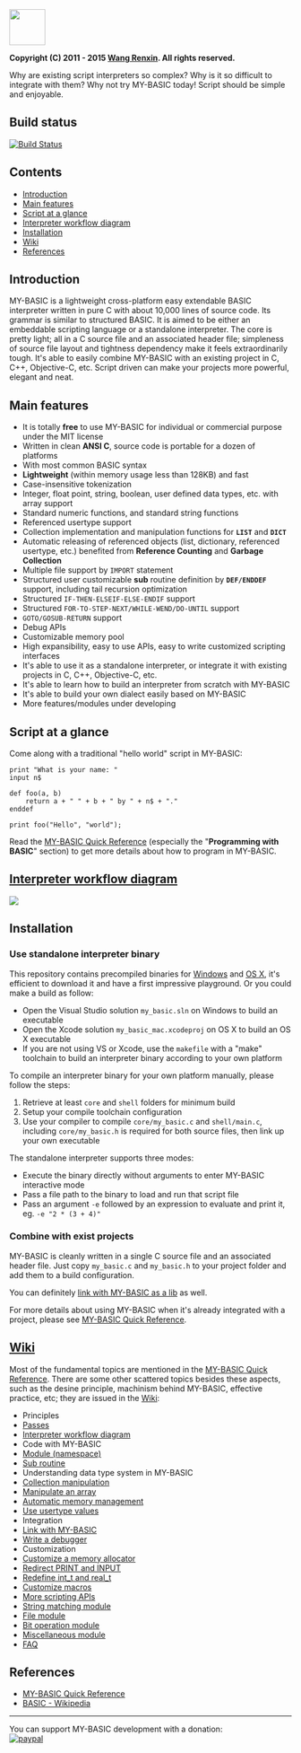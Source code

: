 <img src="resource/icon.ico" width="64">

**Copyright (C) 2011 - 2015 [Wang Renxin](https://cn.linkedin.com/pub/wang-renxin/43/494/20). All rights reserved.**

Why are existing script interpreters so complex? Why is it so difficult to integrate with them? Why not try MY-BASIC today! Script should be simple and enjoyable.

## Build status

[![Build Status](https://travis-ci.org/paladin-t/my_basic.svg?branch=master)](https://travis-ci.org/paladin-t/my_basic)

## Contents

* [Introduction](#introduction)
* [Main features](#main-features)
* [Script at a glance](#script-at-a-glance)
* [Interpreter workflow diagram](#interpreter-workflow-diagram)
* [Installation](#installation)
* [Wiki](#wiki)
* [References](#references)

## Introduction

MY-BASIC is a lightweight cross-platform easy extendable BASIC interpreter written in pure C with about 10,000 lines of source code. Its grammar is similar to structured BASIC. It is aimed to be either an embeddable scripting language or a standalone interpreter. The core is pretty light; all in a C source file and an associated header file; simpleness of source file layout and tightness dependency make it feels extraordinarily tough. It's able to easily combine MY-BASIC with an existing project in C, C++, Objective-C, etc. Script driven can make your projects more powerful, elegant and neat.

## Main features

* It is totally **free** to use MY-BASIC for individual or commercial purpose under the MIT license
* Written in clean **ANSI C**, source code is portable for a dozen of platforms
* With most common BASIC syntax
* **Lightweight** (within memory usage less than 128KB) and fast
* Case-insensitive tokenization
* Integer, float point, string, boolean, user defined data types, etc. with array support
* Standard numeric functions, and standard string functions
* Referenced usertype support
* Collection implementation and manipulation functions for **`LIST`** and **`DICT`**
* Automatic releasing of referenced objects (list, dictionary, referenced usertype, etc.) benefited from **Reference Counting** and **Garbage Collection**
* Multiple file support by `IMPORT` statement
* Structured user customizable **sub** routine definition by **`DEF/ENDDEF`** support, including tail recursion optimization
* Structured `IF-THEN-ELSEIF-ELSE-ENDIF` support
* Structured `FOR-TO-STEP-NEXT/WHILE-WEND/DO-UNTIL` support
* `GOTO/GOSUB-RETURN` support
* Debug APIs
* Customizable memory pool
* High expansibility, easy to use APIs, easy to write customized scripting interfaces
* It's able to use it as a standalone interpreter, or integrate it with existing projects in C, C++, Objective-C, etc.
* It's able to learn how to build an interpreter from scratch with MY-BASIC
* It's able to build your own dialect easily based on MY-BASIC
* More features/modules under developing

## Script at a glance

Come along with a traditional "hello world" script in MY-BASIC:

~~~~~~~~~~bas
print "What is your name: "
input n$

def foo(a, b)
	return a + " " + b + " by " + n$ + "."
enddef

print foo("Hello", "world");
~~~~~~~~~~

Read the [MY-BASIC Quick Reference](MY-BASIC%20Quick%20Reference.pdf) (especially the "**Programming with BASIC**" section) to get more details about how to program in MY-BASIC.

## [Interpreter workflow diagram](https://github.com/paladin-t/my_basic/wiki/Interpreter-workflow-diagram)

![](https://github.com/paladin-t/my_basic/blob/master/interpreter%20workflow%20diagram.png)

## Installation

### Use standalone interpreter binary

This repository contains precompiled binaries for [Windows](output/my_basic.exe) and [OS X](output/my_basic_mac), it's efficient to download it and have a first impressive playground. Or you could make a build as follow:

* Open the Visual Studio solution `my_basic.sln` on Windows to build an executable
* Open the Xcode solution `my_basic_mac.xcodeproj` on OS X to build an OS X executable
* If you are not using VS or Xcode, use the `makefile` with a "make" toolchain to build an interpreter binary according to your own platform

To compile an interpreter binary for your own platform manually, please follow the steps:

1. Retrieve at least `core` and `shell` folders for minimum build
2. Setup your compile toolchain configuration
3. Use your compiler to compile `core/my_basic.c` and `shell/main.c`, including `core/my_basic.h` is required for both source files, then link up your own executable

The standalone interpreter supports three modes:

* Execute the binary directly without arguments to enter MY-BASIC interactive mode
* Pass a file path to the binary to load and run that script file
* Pass an argument `-e` followed by an expression to evaluate and print it, eg. `-e "2 * (3 + 4)"`

### Combine with exist projects

MY-BASIC is cleanly written in a single C source file and an associated header file. Just copy `my_basic.c` and `my_basic.h` to your project folder and add them to a build configuration.

You can definitely [link with MY-BASIC as a lib](https://github.com/paladin-t/my_basic/wiki/Link-with-MY_BASIC) as well.

For more details about using MY-BASIC when it's already integrated with a project, please see [MY-BASIC Quick Reference](MY-BASIC%20Quick%20Reference.pdf).

## [Wiki](https://github.com/paladin-t/my_basic/wiki)

Most of the fundamental topics are mentioned in the [MY-BASIC Quick Reference](MY-BASIC%20Quick%20Reference.pdf). There are some other scattered topics besides these aspects, such as the desine principle, machinism behind MY-BASIC, effective practice, etc; they are issued in the [Wiki](https://github.com/paladin-t/my_basic/wiki):

* Principles
 * [Passes](https://github.com/paladin-t/my_basic/wiki/Passes)
 * [Interpreter workflow diagram](https://github.com/paladin-t/my_basic/wiki/Interpreter-workflow-diagram)
* Code with MY-BASIC
 * [Module (namespace)](https://github.com/paladin-t/my_basic/wiki/Module-(namespace))
 * [Sub routine](https://github.com/paladin-t/my_basic/wiki/Sub-routine)
* Understanding data type system in MY-BASIC
 * [Collection manipulation](https://github.com/paladin-t/my_basic/wiki/Collection-manipulation)
 * [Manipulate an array](https://github.com/paladin-t/my_basic/wiki/Manipulate-an-array)
 * [Automatic memory management](https://github.com/paladin-t/my_basic/wiki/Automatic-memory-management)
 * [Use usertype values](https://github.com/paladin-t/my_basic/wiki/Use-usertype-values)
* Integration
 * [Link with MY-BASIC](https://github.com/paladin-t/my_basic/wiki/Link-with-MY_BASIC)
 * [Write a debugger](https://github.com/paladin-t/my_basic/wiki/Write-a-debugger)
* Customization
 * [Customize a memory allocator](https://github.com/paladin-t/my_basic/wiki/Customize-a-memory-allocator)
 * [Redirect PRINT and INPUT](https://github.com/paladin-t/my_basic/wiki/Redirect-PRINT-and-INPUT)
 * [Redefine int_t and real_t](https://github.com/paladin-t/my_basic/wiki/Redefine-int_t-and-real_t)
 * [Customize macros](https://github.com/paladin-t/my_basic/wiki/Customize-macros)
* [More scripting APIs](https://github.com/paladin-t/my_basic/wiki/More-scripting-APIs)
 * [String matching module](https://github.com/paladin-t/my_basic/wiki/String-matching-module)
 * [File module](https://github.com/paladin-t/my_basic/wiki/File-module)
 * [Bit operation module](https://github.com/paladin-t/my_basic/wiki/Bit-operation-module)
 * [Miscellaneous module](https://github.com/paladin-t/my_basic/wiki/Miscellaneous-module)
* [FAQ](https://github.com/paladin-t/my_basic/wiki/FAQ)

## References

* [MY-BASIC Quick Reference](MY-BASIC%20Quick%20Reference.pdf)
* [BASIC - Wikipedia](http://en.wikipedia.org/wiki/BASIC)

-----

You can support MY-BASIC development with a donation:
<br>
[![paypal](https://www.paypalobjects.com/en_US/i/btn/btn_donate_LG.gif)](https://www.paypal.com/cgi-bin/webscr?cmd=_donations&business=hellotony521%40gmail%2ecom&lc=US&item_name=my-basic&no_note=0&currency_code=USD&bn=PP%2dDonationsBF%3abtn_donate_LG%2egif%3aNonHostedGuest)
